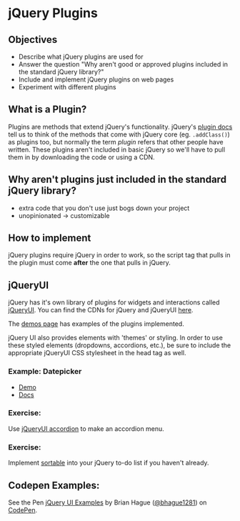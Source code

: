 # jQuery Plugins

## Objectives

* Describe what jQuery plugins are used for
* Answer the question "Why aren't good or approved plugins included in the standard jQuery library?"
* Include and implement jQuery plugins on web pages
* Experiment with different plugins

## What is a Plugin?

Plugins are methods that extend jQuery's functionality. jQuery's [plugin docs](https://learn.jquery.com/plugins/) tell us to think of the methods that come with jQuery core (eg. `.addClass()`) as plugins too, but normally the term _plugin_ refers that other people have written. These plugins aren't included in basic jQuery so we'll have to pull them in by downloading the code or using a CDN.

## Why aren't plugins just included in the standard jQuery library?
* extra code that you don't use just bogs down your project
* unopinionated -> customizable

## How to implement
jQuery plugins require jQuery in order to work, so the script tag that pulls in the plugin must come **after** the one that pulls in jQuery.

## jQueryUI

jQuery has it's own library of plugins for widgets and interactions called [jQueryUI](https://jqueryui.com/).
You can find the CDNs for jQuery and jQueryUI [here](https://developers.google.com/speed/libraries/).

The [demos page](http://jqueryui.com/demos/) has examples of the plugins implemented.

jQuery UI also provides elements with 'themes' or styling. In order to use these styled elements (dropdowns, accordions, etc.), be sure to include the appropriate jQueryUI CSS stylesheet in the head tag as well.

### Example: Datepicker

* [Demo](https://jqueryui.com/datepicker/)
* [Docs](http://api.jqueryui.com/datepicker/#entry-examples)

### Exercise:

Use [jQueryUI accordion](http://api.jqueryui.com/accordion/) to make an accordion menu.

### Exercise:

Implement [sortable](http://jqueryui.com/sortable/) into your jQuery to-do list if you haven't already.

## Codepen Examples:
<p data-height="665" data-theme-id="0" data-slug-hash="YwLXMV" data-default-tab="html,result" data-user="bhague1281" data-embed-version="2" class="codepen">See the Pen <a href="http://codepen.io/bhague1281/pen/YwLXMV/">jQuery UI Examples</a> by Brian Hague (<a href="http://codepen.io/bhague1281">@bhague1281</a>) on <a href="http://codepen.io">CodePen</a>.</p>
